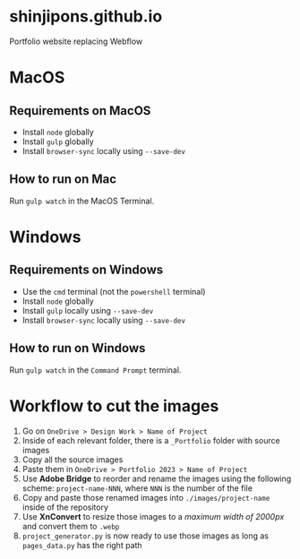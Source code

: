 # shinjipons.github.io

Portfolio website replacing Webflow

# MacOS

## Requirements on MacOS

- Install `node` globally
- Install `gulp` globally 
- Install `browser-sync` locally using `--save-dev`

## How to run on Mac

Run `gulp watch` in the MacOS Terminal.

# Windows

## Requirements on Windows

- Use the `cmd` terminal (not the `powershell` terminal)
- Install `node` globally
- Install `gulp` locally using `--save-dev`
- Install `browser-sync` locally using `--save-dev`

## How to run on Windows

Run `gulp watch` in the `Command Prompt` terminal.

# Workflow to cut the images

1. Go on `OneDrive > Design Work > Name of Project`
2. Inside of each relevant folder, there is a `_Portfolio` folder with source images
3. Copy all the source images
4. Paste them in `OneDrive > Portfolio 2023 > Name of Project`
5. Use **Adobe Bridge** to reorder and rename the images using the following scheme: `project-name-NNN`, where `NNN` is the number of the file
6. Copy and paste those renamed images into `./images/project-name` inside of the repository
7. Use **XnConvert** to resize those images to a *maximum width of 2000px* and convert them to `.webp`
8. `project_generator.py` is now ready to use those images as long as `pages_data.py` has the right path
